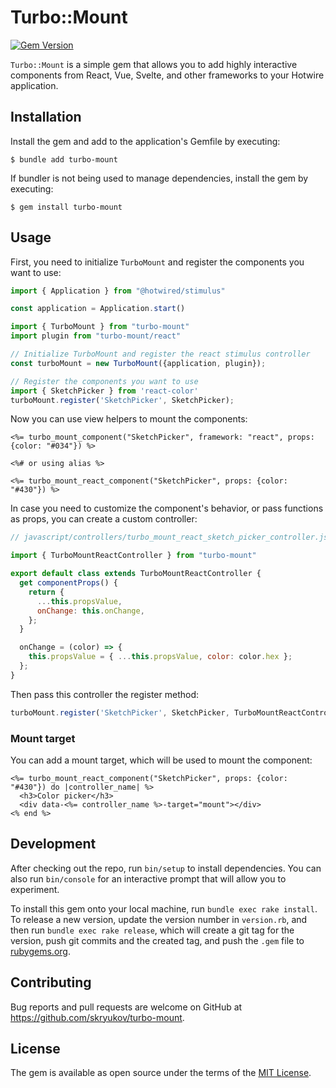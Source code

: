 # Turbo::Mount

[![Gem Version](https://badge.fury.io/rb/turbo-mount.svg)](https://rubygems.org/gems/turbo-mount)

`Turbo::Mount` is a simple gem that allows you to add highly interactive components from React, Vue, Svelte, and other frameworks to your Hotwire application.

## Installation

Install the gem and add to the application's Gemfile by executing:

    $ bundle add turbo-mount

If bundler is not being used to manage dependencies, install the gem by executing:

    $ gem install turbo-mount

## Usage

First, you need to initialize `TurboMount` and register the components you want to use:

```js
import { Application } from "@hotwired/stimulus"

const application = Application.start()

import { TurboMount } from "turbo-mount"
import plugin from "turbo-mount/react"

// Initialize TurboMount and register the react stimulus controller
const turboMount = new TurboMount({application, plugin});

// Register the components you want to use
import { SketchPicker } from 'react-color'
turboMount.register('SketchPicker', SketchPicker);
```

Now you can use view helpers to mount the components:

```erb
<%= turbo_mount_component("SketchPicker", framework: "react", props: {color: "#034"}) %>

<%# or using alias %>

<%= turbo_mount_react_component("SketchPicker", props: {color: "#430"}) %>
```

In case you need to customize the component's behavior, or pass functions as props, you can create a custom controller:

```js
// javascript/controllers/turbo_mount_react_sketch_picker_controller.js

import { TurboMountReactController } from "turbo-mount"

export default class extends TurboMountReactController {
  get componentProps() {
    return {
      ...this.propsValue,
      onChange: this.onChange,
    };
  }

  onChange = (color) => {
    this.propsValue = { ...this.propsValue, color: color.hex };
  };
}
```

Then pass this controller the register method:

```js
turboMount.register('SketchPicker', SketchPicker, TurboMountReactController);
```

### Mount target

You can add a mount target, which will be used to mount the component:

```erb
<%= turbo_mount_react_component("SketchPicker", props: {color: "#430"}) do |controller_name| %>
  <h3>Color picker</h3>
  <div data-<%= controller_name %>-target="mount"></div>
<% end %>
```

## Development

After checking out the repo, run `bin/setup` to install dependencies. You can also run `bin/console` for an interactive prompt that will allow you to experiment.

To install this gem onto your local machine, run `bundle exec rake install`. To release a new version, update the version number in `version.rb`, and then run `bundle exec rake release`, which will create a git tag for the version, push git commits and the created tag, and push the `.gem` file to [rubygems.org](https://rubygems.org).

## Contributing

Bug reports and pull requests are welcome on GitHub at https://github.com/skryukov/turbo-mount.

## License

The gem is available as open source under the terms of the [MIT License](https://opensource.org/licenses/MIT).
